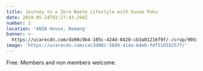 ```yaml
---
title: Journey to a Zero Waste Lifestyle with Susan Poku
date: 2019-05-24T02:27:43.294Z
number: 2
location: 'ANZA House, Kemang'
banner: >-
  https://ucarecdn.com/da98c9b4-105c-424d-8420-cb3a01216f9f/-/crop/905x690/0,0/-/preview/
image: 'https://ucarecdn.com/cac3d00c-5699-414a-b4eb-fdf51918257f/'
---
```

Free. Members and non members welcome.
